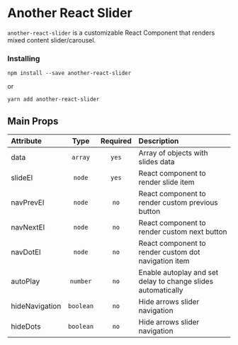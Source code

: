 # Another React Slider

`another-react-slider` is a customizable React Component that renders mixed content slider/carousel.

### Installing

```
npm install --save another-react-slider
```

or

```
yarn add another-react-slider
```

## Main Props

| Attribute | Type | Required | Description |
| :------------------ | :--------: | :--------------: | :--------------------------------------------------------------------------------------------------------------------------------------------------- |
| data | `array` | `yes` | Array of objects with slides data |
| slideEl | `node` | `yes` | React component to render slide item | |
| navPrevEl | `node` | `no` | React component to render custom previous button |
| navNextEl | `node` | `no` | React component to render custom next button |
| navDotEl | `node` | `no` | React component to render custom dot navigation item |
| autoPlay | `number` | `no` | Enable autoplay and set delay to change slides automatically |
| hideNavigation | `boolean` | `no` | Hide arrows slider navigation |
| hideDots | `boolean` | `no` | Hide arrows slider navigation |

